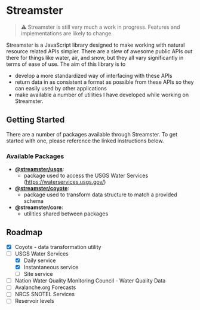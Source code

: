 # Streamster

> :warning: Streamster is still very much a work in progress. Features and implementations are likely to change.

Streamster is a JavaScript library designed to make working with natural resource related APIs simpler. There are a slew of awesome public APIs out there for things like water, air, and snow, but they all vary significantly in terms of ease of use. The aim of this library is to

- develop a more standardized way of interfacing with these APIs
- return data in as consistent a format as possible from these APIs so they can easily used by other applications
- make available a number of utilities I have developed while working on Streamster.

## Getting Started

There are a number of packages available through Streamster. To get started with one, please reference the linked instructions below.

### Available Packages

- [**@streamster/usgs**](https://github.com/streamster/streamster/blob/master/packages/usgs/README.md): 
  - package used to access the USGS Water Services (https://waterservices.usgs.gov/)
- [**@streamster/coyote**](https://github.com/streamster/streamster/tree/master/packages/coyote): 
  - package used to transform data structure to match a provided schema
- **@streamster/core**: 
  - utilities shared between packages

## Roadmap

- [x] Coyote - data transformation utility
- [ ] USGS Water Services
  - [x] Daily service
  - [x] Instantaneous service
  - [ ] Site service
- [ ] Nation Water Quality Monitoring Council - Water Quality Data
- [ ] Avalanche.org Forecasts
- [ ] NRCS SNOTEL Services
- [ ] Reservoir levels
